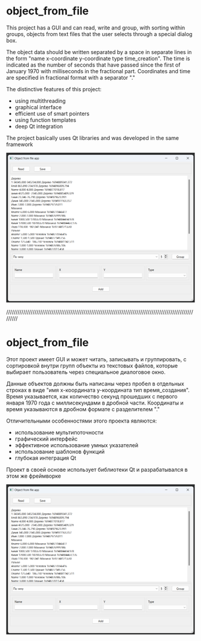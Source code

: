 # object_from_file

This project has a GUI and can read, write and group, with sorting within groups, objects from text files that the user selects through a special dialog box. 

The object data should be written separated by a space in separate lines in the form "name x-coordinate y-coordinate type time_creation". 
The time is indicated as the number of seconds that have passed since the first of January 1970 with milliseconds in the fractional part. 
Coordinates and time are specified in fractional format with a separator "."

The distinctive features of this project:
* using multithreading
* graphical interface
* efficient use of smart pointers
* using function templates 
* deep Qt integration

The project basically uses Qt libraries and was developed in the same framework

![alt text](https://github.com/Ercos2/object_from_file/blob/master/GUI_pic.png)

/////////////////////////////////////////////////////////////////////////////////////////////////////////

# object_from_file

Этот проект имеет GUI и может читать, записывать и группировать, с сортировкой внутри групп объекты из текстовых файлов, которые выбирает пользователь через специальное диалоговое окно. 

Данные объектов должны быть написаны через пробел в отдельных строках в виде "имя x-координата y-координата тип время_создания". 
Время указывается, как количество секунд прошедших с первого января 1970 года с миллисекундами в дробной части. 
Координаты и время указываются в дробном формате с разделителем "."

Отличительными особенностями этого проекта являются:
* использование мультипоточности
* графический интерфейс
* эффективное использование умных указателей
* использование шаблонов функций 
* глубокая интеграция Qt

Проект в своей основе использует библиотеки Qt и разрабатывался в этом же фреймворке

![alt text](https://github.com/Ercos2/object_from_file/blob/master/GUI_pic.png)